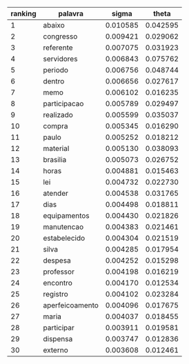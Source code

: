 | ranking | palavra | sigma | theta |
| --- | --- | --- | --- |
| 1 | abaixo | 0.010585 | 0.042595 |
| 2 | congresso | 0.009421 | 0.029062 |
| 3 | referente | 0.007075 | 0.031923 |
| 4 | servidores | 0.006843 | 0.075762 |
| 5 | periodo | 0.006756 | 0.048744 |
| 6 | dentro | 0.006656 | 0.027617 |
| 7 | memo | 0.006102 | 0.016235 |
| 8 | participacao | 0.005789 | 0.029497 |
| 9 | realizado | 0.005599 | 0.035037 |
| 10 | compra | 0.005345 | 0.016290 |
| 11 | paulo | 0.005252 | 0.018212 |
| 12 | material | 0.005130 | 0.038093 |
| 13 | brasilia | 0.005073 | 0.026752 |
| 14 | horas | 0.004881 | 0.015463 |
| 15 | lei | 0.004732 | 0.022730 |
| 16 | atender | 0.004538 | 0.031765 |
| 17 | dias | 0.004498 | 0.018811 |
| 18 | equipamentos | 0.004430 | 0.021826 |
| 19 | manutencao | 0.004383 | 0.021461 |
| 20 | estabelecido | 0.004304 | 0.021519 |
| 21 | silva | 0.004285 | 0.017954 |
| 22 | despesa | 0.004252 | 0.015298 |
| 23 | professor | 0.004198 | 0.016219 |
| 24 | encontro | 0.004170 | 0.012534 |
| 25 | registro | 0.004102 | 0.023284 |
| 26 | aperfeicoamento | 0.004096 | 0.017675 |
| 27 | maria | 0.004037 | 0.018455 |
| 28 | participar | 0.003911 | 0.019581 |
| 29 | dispensa | 0.003747 | 0.012836 |
| 30 | externo | 0.003608 | 0.012461 |
